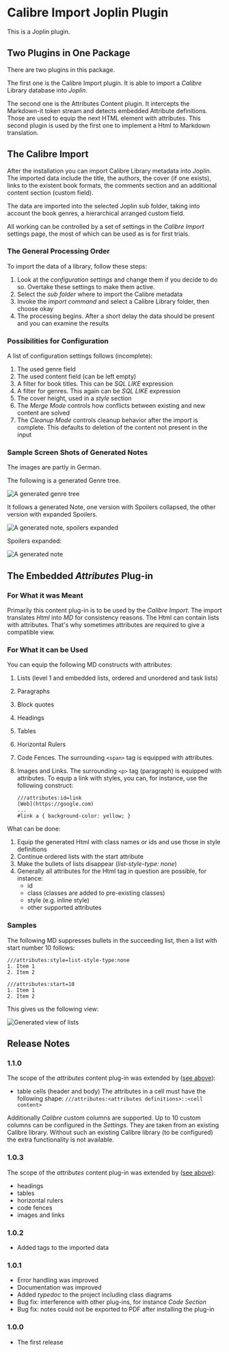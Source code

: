# Calibre Import Joplin Plugin

This is a Joplin plugin.

## Two Plugins in One Package

There are two plugins in this package.

The first one is the Calibre Import plugin. It is able to import a *Calibre* Library database into *Joplin*.

The second one is the Attributes Content plugin. It intercepts the Markdown-it token stream and detects embedded Attribute definitions. Those are used to equip the next HTML element with attributes. This second plugin is used by the first one to implement a Html to Markdown translation.

## The Calibre Import

After the installation you can import Calibre Library metadata into Joplin. The imported data include the title, the authors, the cover (if one exists), links to the existent book formats, the comments section and an additional content section (custom field).

The data are imported into the selected Joplin sub folder, taking into account the book genres, a hierarchical arranged custom field.

All working can be controlled by a set of settings in the *Calibre Import* settings page, the most of which can be used as is for 
first trials.

### The General Processing Order

To import the data of a library, follow these steps:

1. Look at the *configuration settings* and change them if you decide to do so. Overtake these settings to make them active.
2. Select the *sub folder* where to import the Calibre metadata
3. Invoke the *import command* and select a Calibre Library folder, then choose okay
4. The processing begins. After a short delay the data should be present and you can examine the results

### Possibilities for Configuration 

A list of configuration settings follows (incomplete):

1. The used genre field
2. The used content field (can be left empty)
3. A filter for book titles. This can be *SQL LIKE* expression
4. A filter for genres. This again can be *SQL LIKE* expression
5. The cover height, used in a *style* section
6. The *Merge Mode* controls how conflicts between existing and new content are solved
7. The *Cleanup Mode* controls cleanup behavior after the import is complete. This defaults to deletion of the content not present in the input

### Sample Screen Shots of Generated Notes

The images are partly in German.

The following is a generated Genre tree.

![A generated genre tree](./assets/media/Genre%20Tree.png)

It follows a generated Note, one version with Spoilers collapsed, the other version with expanded Spoilers.

![A generated note, spoilers expanded](./assets/media/Rendered%20MD,%20Spoilers%20Collapsed.png)

Spoilers expanded:

![A generated note](./assets/media/Rendered%20MD,%20Spoilers%20Expanded.png)


## The Embedded *Attributes* Plug-in

### For What it was Meant

Primarily this content plug-in is to be used by the *Calibre Import*. The import translates *Html* into *MD* for consistency reasons. The Html can contain lists with attributes. That's why sometimes attributes are required to give a compatible view.

### For What it can be Used

You can equip the following MD constructs with attributes:

<a name="scope"></a>

1. Lists (level 1 and embedded lists, ordered and unordered and task lists)
1. Paragraphs
1. Block quotes
1. Headings
1. Tables
1. Horizontal Rulers
1. Code Fences. The surrounding `<span>` tag is equipped with attributes.
1. Images and Links. The surrounding `<p>` tag (paragraph) is equipped with attributes.
   To equip a link with styles, you can, for instance, use the following construct:

   ```text
   ///attributes:id=link
   [Web](https://google.com)
   ...
   #link a { background-color: yellow; }
   ```

What can be done:

1. Equip the generated Html with class names or ids and use those in style definitions
1. Continue ordered lists with the start attribute
1. Make the bullets of lists disappear (*list-style-type: none*)
1. Generally all attributes for the Html tag in question are possible, for instance:
   - id
   - class (classes are added to pre-existing classes)
   - style (e.g. inline style)
   - other supported attributes

### Samples

The following MD suppresses bullets in the succeeding list, then a list with start number 10 follows:

```text
///attributes:style=list-style-type:none
1. Item 1
2. Item 2

///attributes:start=10
1. Item 1
2. Item 2
```

This gives us the following view:

![Generated view of lists](./assets/media/Lists%20with%20Attributes.png)

## Release Notes

### 1.1.0

The scope of the *attributes* content plug-in was extended by ([see above](#scope)):

* table cells (header and body)
  The attributes in a cell must have the following shape:
  `///attributes:<attributes definitions>::<cell content>`

Additionally *Calibre* custom columns are supported. Up to 10 custom columns can be configured in the *Settings*. They are taken from an existing Calibre library. Without such an existing Calibre library (to be configured) the extra functionality is not available.

### 1.0.3

The scope of the *attributes* content plug-in was extended by ([see above](#scope)):

* headings
* tables
* horizontal rulers
* code fences
* images and links

### 1.0.2

* Added tags to the imported data

### 1.0.1

* Error handling was improved
* Documentation was improved
* Added *typedoc* to the project including class diagrams
* Bug fix: interference with other plug-ins, for instance *Code Section*
* Bug fix: notes could not be exported to PDF after installing the plug-in

### 1.0.0

* The first release
